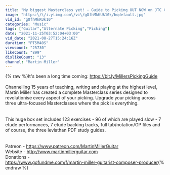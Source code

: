 ```yaml
---
title: "My biggest Masterclass yet! - Guide to Picking OUT NOW on JTC Guitar!"
image: "https:\/\/i.ytimg.com\/vi\/gOfhMkKUk10\/hqdefault.jpg"
vid_id: "gOfhMkKUk10"
categories: "Music"
tags: ["Guitar","Alternate Picking","Picking"]
date: "2021-11-25T03:52:04+03:00"
vid_date: "2021-08-27T15:24:16Z"
duration: "PT5M40S"
viewcount: "25730"
likeCount: "899"
dislikeCount: "13"
channel: "Martin Miller"
---
```

{% raw %}It's been a long time coming: <a rel="nofollow" target="blank" href="https://bit.ly/MillersPickingGuide">https://bit.ly/MillersPickingGuide</a><br /><br />Channelling 15 years of teaching, writing and playing at the highest level, Martin Miller has created a complete Masterclass series designed to revolutionise every aspect of your picking. Upgrade your picking across three ultra-focused Masterclasses where the pick is everything.<br /><br /><br />This huge box set includes 123 exercises - 96 of which are played slow - 7 etude performances, 7 etude backing tracks, full tab/notation/GP files and of course, the three leviathan PDF study guides.<br /><br /><br />Patreon - <a rel="nofollow" target="blank" href="https://www.patreon.com/MartinMillerGuitar">https://www.patreon.com/MartinMillerGuitar</a><br />Website - <a rel="nofollow" target="blank" href="http://www.martinmillerguitar.com">http://www.martinmillerguitar.com</a> <br />Donations - <br /><a rel="nofollow" target="blank" href="https://www.gofundme.com/f/martin-miller-guitarist-composer-producer">https://www.gofundme.com/f/martin-miller-guitarist-composer-producer</a>{% endraw %}
